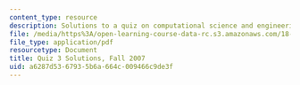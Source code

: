 ```yaml
---
content_type: resource
description: Solutions to a quiz on computational science and engineering.Quiz 3 Solutions.
file: /media/https%3A/open-learning-course-data-rc.s3.amazonaws.com/18-085-computational-science-and-engineering-i-fall-2008/a6287d5367935b6a664c009466c9de3f_quiz3solutions.pdf
file_type: application/pdf
resourcetype: Document
title: Quiz 3 Solutions, Fall 2007
uid: a6287d53-6793-5b6a-664c-009466c9de3f
---
```

